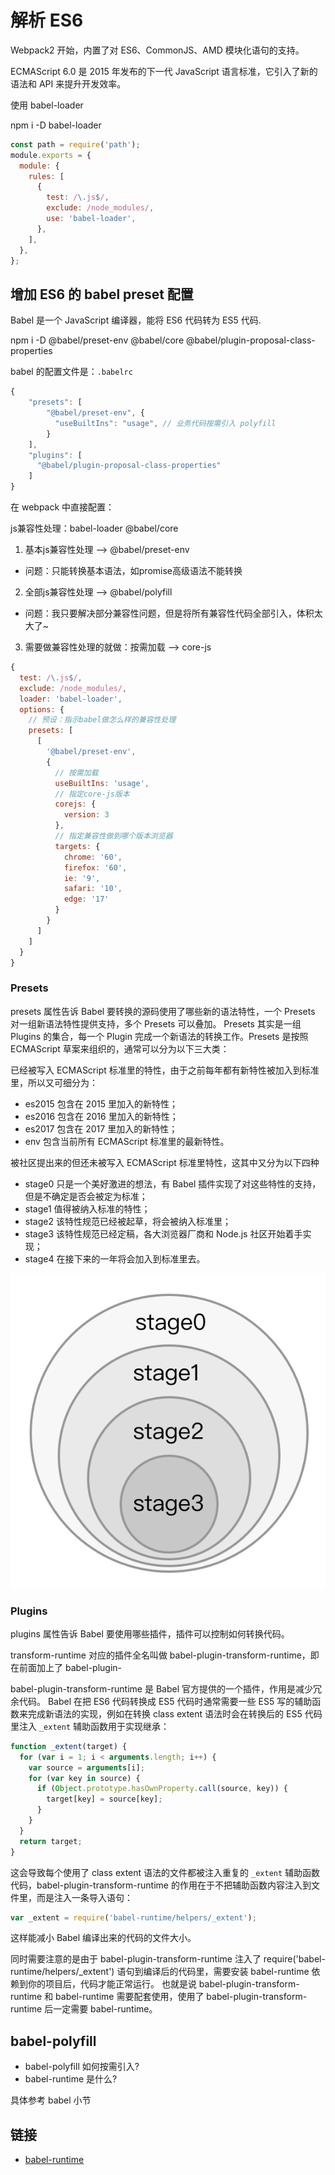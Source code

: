 # 解析 ES6

Webpack2 开始，内置了对 ES6、CommonJS、AMD 模块化语句的支持。

ECMAScript 6.0 是 2015 年发布的下一代 JavaScript 语言标准，它引入了新的语法和 API 来提升开发效率。

使用 babel-loader

npm i -D babel-loader

```js
const path = require('path');
module.exports = {
  module: {
    rules: [
      {
        test: /\.js$/,
        exclude: /node_modules/,
        use: 'babel-loader',
      },
    ],
  },
};
```

## 增加 ES6 的 babel preset 配置

Babel 是一个 JavaScript 编译器，能将 ES6 代码转为 ES5 代码.

npm i -D @babel/preset-env @babel/core @babel/plugin-proposal-class-properties

babel 的配置文件是：`.babelrc`

```js
{
    "presets": [
        "@babel/preset-env", {
          "useBuiltIns": "usage", // 业务代码按需引入 polyfill
        }
    ],
    "plugins": [
      "@babel/plugin-proposal-class-properties"
    ]
}
```

在 webpack 中直接配置：

js兼容性处理：babel-loader @babel/core
1. 基本js兼容性处理 --> @babel/preset-env
  - 问题：只能转换基本语法，如promise高级语法不能转换
2. 全部js兼容性处理 --> @babel/polyfill
  - 问题：我只要解决部分兼容性问题，但是将所有兼容性代码全部引入，体积太大了~
3. 需要做兼容性处理的就做：按需加载  --> core-js

```js
{
  test: /\.js$/,
  exclude: /node_modules/,
  loader: 'babel-loader',
  options: {
    // 预设：指示babel做怎么样的兼容性处理
    presets: [
      [
        '@babel/preset-env',
        {
          // 按需加载
          useBuiltIns: 'usage',
          // 指定core-js版本
          corejs: {
            version: 3
          },
          // 指定兼容性做到哪个版本浏览器
          targets: {
            chrome: '60',
            firefox: '60',
            ie: '9',
            safari: '10',
            edge: '17'
          }
        }
      ]
    ]
  }
}
```

### Presets

presets 属性告诉 Babel 要转换的源码使用了哪些新的语法特性，一个 Presets 对一组新语法特性提供支持，多个 Presets 可以叠加。 Presets 其实是一组 Plugins 的集合，每一个 Plugin 完成一个新语法的转换工作。Presets 是按照 ECMAScript 草案来组织的，通常可以分为以下三大类：

已经被写入 ECMAScript 标准里的特性，由于之前每年都有新特性被加入到标准里，所以又可细分为：

- es2015 包含在 2015 里加入的新特性；
- es2016 包含在 2016 里加入的新特性；
- es2017 包含在 2017 里加入的新特性；
- env 包含当前所有 ECMAScript 标准里的最新特性。

被社区提出来的但还未被写入 ECMAScript 标准里特性，这其中又分为以下四种

- stage0 只是一个美好激进的想法，有 Babel 插件实现了对这些特性的支持，但是不确定是否会被定为标准；
- stage1 值得被纳入标准的特性；
- stage2 该特性规范已经被起草，将会被纳入标准里；
- stage3 该特性规范已经定稿，各大浏览器厂商和 Node.js 社区开始着手实现；
- stage4 在接下来的一年将会加入到标准里去。

![presets-stage.png](../img/presets-stage.png)

### Plugins

plugins 属性告诉 Babel 要使用哪些插件，插件可以控制如何转换代码。

transform-runtime 对应的插件全名叫做 babel-plugin-transform-runtime，即在前面加上了 babel-plugin-

babel-plugin-transform-runtime 是 Babel 官方提供的一个插件，作用是减少冗余代码。 Babel 在把 ES6 代码转换成 ES5 代码时通常需要一些 ES5 写的辅助函数来完成新语法的实现，例如在转换 class extent 语法时会在转换后的 ES5 代码里注入 `_extent` 辅助函数用于实现继承：

```js
function _extent(target) {
  for (var i = 1; i < arguments.length; i++) {
    var source = arguments[i];
    for (var key in source) {
      if (Object.prototype.hasOwnProperty.call(source, key)) {
        target[key] = source[key];
      }
    }
  }
  return target;
}
```

这会导致每个使用了 class extent 语法的文件都被注入重复的 `_extent` 辅助函数代码，babel-plugin-transform-runtime 的作用在于不把辅助函数内容注入到文件里，而是注入一条导入语句：

```js
var _extent = require('babel-runtime/helpers/_extent');
```

这样能减小 Babel 编译出来的代码的文件大小。

同时需要注意的是由于 babel-plugin-transform-runtime 注入了 require('babel-runtime/helpers/\_extent') 语句到编译后的代码里，需要安装 babel-runtime 依赖到你的项目后，代码才能正常运行。 也就是说 babel-plugin-transform-runtime 和 babel-runtime 需要配套使用，使用了 babel-plugin-transform-runtime 后一定需要 babel-runtime。

## babel-polyfill

- babel-polyfill 如何按需引入?
- babel-runtime 是什么?

具体参考 babel 小节

## 链接

- [babel-runtime](https://www.babeljs.cn/docs/babel-plugin-transform-runtime)
